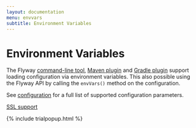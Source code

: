 ```yaml
---
layout: documentation
menu: envvars
subtitle: Environment Variables
---
```

# Environment Variables

The Flyway [command-line tool](/documentation/usage/commandline), [Maven plugin](/documentation/maven) and
[Gradle plugin](/documentation/gradle) support loading configuration via environment variables.
This also possible using the Flyway API by calling the `envVars()` method on the configuration.

See [configuration](/documentation/configuration) for a full list of supported configuration parameters.

<p class="next-steps">
    <a class="btn btn-primary" href="/documentation/ssl">SSL support <i class="fa fa-arrow-right"></i></a>
</p>

{% include trialpopup.html %}